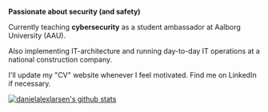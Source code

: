 **Passionate about security (and safety)**

Currently teaching **cybersecurity** as a student ambassador at Aalborg University (AAU).

Also implementing IT-architecture and running day-to-day IT operations at a national construction company. 

I'll update my "CV" website whenever I feel motivated. Find me on LinkedIn if necessary.

[![danielalexlarsen's github stats](https://github-readme-stats.vercel.app/api?username=danielalexlarsen&count_private=true&show_icons=true&theme=github_dark)](https://danielalexlarsen.github.io/)
